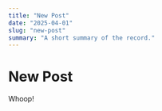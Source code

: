 ```yaml
---
title: "New Post"
date: "2025-04-01"
slug: "new-post"
summary: "A short summary of the record."
---
```


# New Post

Whoop!
